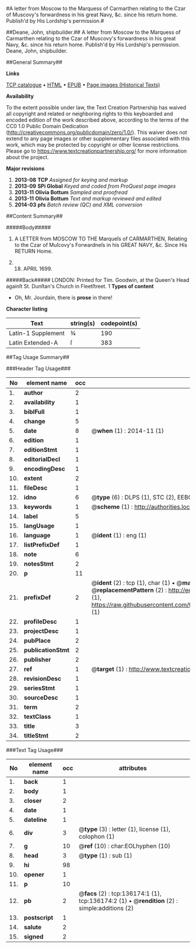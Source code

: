 #A letter from Moscow to the Marquess of Carmarthen relating to the Czar of Muscovy's forwardness in his great Navy, &c. since his return home. Publish'd by His Lordship's permission.#

##Deane, John, shipbuilder.##
A letter from Moscow to the Marquess of Carmarthen relating to the Czar of Muscovy's forwardness in his great Navy, &c. since his return home. Publish'd by His Lordship's permission.
Deane, John, shipbuilder.

##General Summary##

**Links**

[TCP catalogue](http://www.ota.ox.ac.uk/tcp/)  • 
[HTML](http://tei.it.ox.ac.uk/tcp/Texts-HTML/free/A82/A82025.html)  • 
[EPUB](http://tei.it.ox.ac.uk/tcp/Texts-EPUB/free/A82/A82025.epub) • 
[Page images (Historical Texts)](https://historicaltexts.jisc.ac.uk/eebo-99899935e)

**Availability**

To the extent possible under law, the Text Creation Partnership has waived all copyright and related or neighboring rights to this keyboarded and encoded edition of the work described above, according to the terms of the CC0 1.0 Public Domain Dedication (http://creativecommons.org/publicdomain/zero/1.0/). This waiver does not extend to any page images or other supplementary files associated with this work, which may be protected by copyright or other license restrictions. Please go to https://www.textcreationpartnership.org/ for more information about the project.

**Major revisions**

1. __2013-08__ __TCP__ *Assigned for keying and markup*
1. __2013-09__ __SPi Global__ *Keyed and coded from ProQuest page images*
1. __2013-11__ __Olivia Bottum__ *Sampled and proofread*
1. __2013-11__ __Olivia Bottum__ *Text and markup reviewed and edited*
1. __2014-03__ __pfs__ *Batch review (QC) and XML conversion*

##Content Summary##

#####Body#####

1. A LETTER from MOSCOW TO THE Marqueſs of CARMARTHEN, Relating to the Czar of Muſcovy's Forwardneſs in his GREAT NAVY, &c. Since His RETURN Home.

1. 18. APRIL 1699.

#####Back#####
LONDON: Printed for Tim. Goodwin, at the Queen's Head againſt St. Dunſtan's Church in Fleetſtreet. 1
**Types of content**

  * Oh, Mr. Jourdain, there is **prose** in there!

**Character listing**


|Text|string(s)|codepoint(s)|
|---|---|---|
|Latin-1 Supplement|¾|190|
|Latin Extended-A|ſ|383|

##Tag Usage Summary##

###Header Tag Usage###

|No|element name|occ|attributes|
|---|---|---|---|
|1.|__author__|2||
|2.|__availability__|1||
|3.|__biblFull__|1||
|4.|__change__|5||
|5.|__date__|8| @__when__ (1) : 2014-11 (1)|
|6.|__edition__|1||
|7.|__editionStmt__|1||
|8.|__editorialDecl__|1||
|9.|__encodingDesc__|1||
|10.|__extent__|2||
|11.|__fileDesc__|1||
|12.|__idno__|6| @__type__ (6) : DLPS (1), STC (2), EEBO-CITATION (1), PROQUEST (1), VID (1)|
|13.|__keywords__|1| @__scheme__ (1) : http://authorities.loc.gov/ (1)|
|14.|__label__|5||
|15.|__langUsage__|1||
|16.|__language__|1| @__ident__ (1) : eng (1)|
|17.|__listPrefixDef__|1||
|18.|__note__|6||
|19.|__notesStmt__|2||
|20.|__p__|11||
|21.|__prefixDef__|2| @__ident__ (2) : tcp (1), char (1)  •  @__matchPattern__ (2) : ([0-9\-]+):([0-9IVX]+) (1), (.+) (1)  •  @__replacementPattern__ (2) : http://eebo.chadwyck.com/downloadtiff?vid=$1&page=$2 (1), https://raw.githubusercontent.com/textcreationpartnership/Texts/master/tcpchars.xml#$1 (1)|
|22.|__profileDesc__|1||
|23.|__projectDesc__|1||
|24.|__pubPlace__|2||
|25.|__publicationStmt__|2||
|26.|__publisher__|2||
|27.|__ref__|1| @__target__ (1) : http://www.textcreationpartnership.org/docs/. (1)|
|28.|__revisionDesc__|1||
|29.|__seriesStmt__|1||
|30.|__sourceDesc__|1||
|31.|__term__|2||
|32.|__textClass__|1||
|33.|__title__|3||
|34.|__titleStmt__|2||


###Text Tag Usage###

|No|element name|occ|attributes|
|---|---|---|---|
|1.|__back__|1||
|2.|__body__|1||
|3.|__closer__|2||
|4.|__date__|1||
|5.|__dateline__|1||
|6.|__div__|3| @__type__ (3) : letter (1), license (1), colophon (1)|
|7.|__g__|10| @__ref__ (10) : char:EOLhyphen (10)|
|8.|__head__|3| @__type__ (1) : sub (1)|
|9.|__hi__|98||
|10.|__opener__|1||
|11.|__p__|10||
|12.|__pb__|2| @__facs__ (2) : tcp:136174:1 (1), tcp:136174:2 (1)  •  @__rendition__ (2) : simple:additions (2)|
|13.|__postscript__|1||
|14.|__salute__|2||
|15.|__signed__|2||
